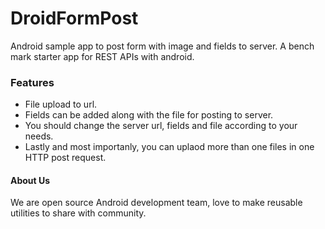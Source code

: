# DroidFormPost
Android sample app to post form with image and fields to server. A bench mark starter app for REST APIs with android.

### Features
* File upload to url.
* Fields can be added along with the file for posting to server.
* You should change the server url, fields and file according to your needs.
* Lastly and most importanly, you can uplaod more than one files in one HTTP post request.

#### About Us
We are open source Android development team, love to make reusable utilities to share with community.
